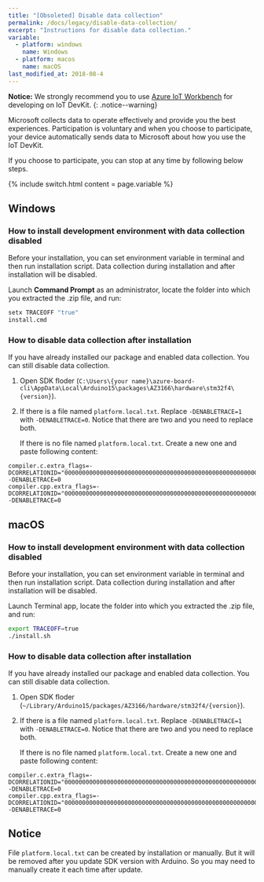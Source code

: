 ```yaml
---
title: "[Obsoleted] Disable data collection"
permalink: /docs/legacy/disable-data-collection/
excerpt: "Instructions for disable data collection."
variable:
  - platform: windows
    name: Windows
  - platform: macos
    name: macOS
last_modified_at: 2018-08-4
---
```




**Notice:** We strongly recommend you to use [Azure IoT Workbench](https://aka.ms/iot-workbench) for developing on IoT DevKit.
{: .notice--warning}



Microsoft collects data to operate effectively and provide you the best experiences. 
Participation is voluntary and when you choose to participate, your device automatically sends data to Microsoft about how you use the IoT DevKit.

If you choose to participate, you can stop at any time by following below steps.

{% include switch.html content = page.variable %}

## Windows

### How to install development environment with data collection disabled

Before your installation, you can set environment variable in terminal and then run installation script. Data collection during installation and after installation will be disabled.

Launch **Command Prompt** as an administrator, locate the folder into which you extracted the .zip file, and run:
  ```bash
  setx TRACEOFF "true"
  install.cmd
  ```

### How to disable data collection after installation

If you have already installed our package and enabled data collection. You can still disable data collection.

1. Open SDK floder (`C:\Users\{your name}\azure-board-cli\AppData\Local\Arduino15\packages\AZ3166\hardware\stm32f4\{version}`).

2. If there is a file named `platform.local.txt`.
   Replace `-DENABLETRACE=1` with `-DENABLETRACE=0`. Notice that there are two and you need to replace both.

   If there is no file named `platform.local.txt`. Create a new one and paste following content:
```
compiler.c.extra_flags=-DCORRELATIONID="0000000000000000000000000000000000000000000000000000000000000000"  -DENABLETRACE=0
compiler.cpp.extra_flags=-DCORRELATIONID="0000000000000000000000000000000000000000000000000000000000000000"  -DENABLETRACE=0
```

## macOS

### How to install development environment with data collection disabled

Before your installation, you can set environment variable in terminal and then run installation script. Data collection during installation and after installation will be disabled.

Launch Terminal app, locate the folder into which you extracted the .zip file, and run:
  ```bash
  export TRACEOFF=true
  ./install.sh
  ```

### How to disable data collection after installation

If you have already installed our package and enabled data collection. You can still disable data collection.

1. Open SDK floder (`~/Library/Arduino15/packages/AZ3166/hardware/stm32f4/{version}`).

2. If there is a file named `platform.local.txt`.
   Replace `-DENABLETRACE=1` with `-DENABLETRACE=0`. Notice that there are two and you need to replace both.

   If there is no file named `platform.local.txt`. Create a new one and paste following content:
```
compiler.c.extra_flags=-DCORRELATIONID="0000000000000000000000000000000000000000000000000000000000000000"  -DENABLETRACE=0
compiler.cpp.extra_flags=-DCORRELATIONID="0000000000000000000000000000000000000000000000000000000000000000"  -DENABLETRACE=0
```


## Notice
File `platform.local.txt` can be created by installation or manually. But it will be removed after you update SDK version with Arduino. So you may need to manually create it each time after update.
